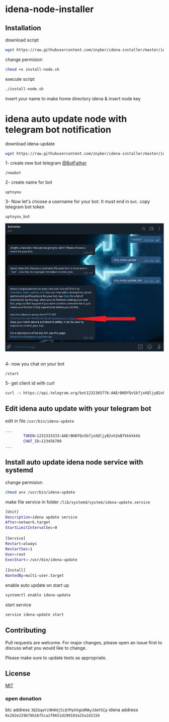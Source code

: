 # idena-node-installer
## Installation

download script 
```bash
wget https://raw.githubusercontent.com/znyber/idena-installer/master/install-node.sh
```
change permision 
```bash
chmod +x install-node.sh
```
execute script
```bash
./install-node.sh
```
insert your name to make home directory idena & insert node key 

# idena auto update node with telegram bot notification
download idena-update
```bash
wget https://raw.githubusercontent.com/znyber/idena-installer/master/idena-update -O /usr/bin/idena-update
```
1- create new bot telegram [@BotFather](https://telegram.me/BotFather)
```
/newbot
```
2- create name for bot
```
uptoyou
```
3- Now let's choose a username for your bot. It must end in `bot`. copy telegram bot token
```
uptoyou_bot
```
![alt text](https://raw.githubusercontent.com/znyber/idena-installer/master/TGbot.png)
```
```
4- now you chat on your bot 
```
/start
```
5- get client id with curl
```bash
curl -s https://api.telegram.org/bot1232365776:AAErBHDfQvSb7joXQljyB2xhZeB7khJHCfk/getUpdates |cut -d '"' -f 9 | grep -Eoh '[0-9]{1,9}'
```
## Edit idena auto update with your telegram bot
edit in file ``/usr/bin/idena-update``
```bash
...
		TOKEN=1232333333:AAErBHDfQvSb7joXQljyB2xhZeB7kkkkkkk
		CHAT_ID=123456789
...
```
## Install auto update idena node service with systemd

change permision
```bash
chmod a+x /usr/bin/idena-update
```
make file service in folder ```/lib/systemd/system/idena-update.service ```
```bash
[Unit]
Description=idena update service
After=network.target
StartLimitIntervalSec=0

[Service]
Restart=always
RestartSec=1
User=root
ExecStart=-/usr/bin/idena-update

[Install]
WantedBy=multi-user.target
```
enable auto update on start up
```bash
systemctl enable idena-update
```
start service 
```bash
service idena-update start
```

## Contributing
Pull requests are welcome. For major changes, please open an issue first to discuss what you would like to change.

Please make sure to update tests as appropriate.

## License
[MIT](https://choosealicense.com/licenses/mit/)

### open donation 
btc address
``3Q2GqeYz9H9dj5iQYPpXVgUdMAyJdmYSCp``
idena address
``0x282e229b78b16f5ca2f0651d290103a25a2d2156``
